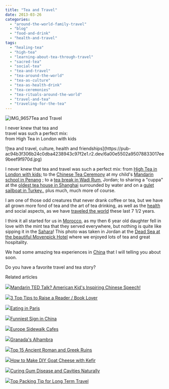 ```yaml
---
title: "Tea and Travel"
date: 2013-03-26
categories: 
  - "around-the-world-family-travel"
  - "blog"
  - "food-and-drink"
  - "health-and-travel"
tags: 
  - "healing-tea"
  - "high-tea"
  - "learning-about-tea-through-travel"
  - "sacred-tea"
  - "social-tea"
  - "tea-and-travel"
  - "tea-around-the-world"
  - "tea-as-culture"
  - "tea-as-health-drink"
  - "tea-ceremonies"
  - "tea-rituals-around-the-world"
  - "travel-and-tea"
  - "traveling-for-the-tea"
---
```


![IMG_9657](https://pub-ac94b3f306b24c0dba4238943c97f2e1.r2.dev/6a00e5502a95078833017c381bcb5b970b.jpg)Tea and Travel  
  
I never knew that tea and  
travel was such a perfect mix:  
from High Tea in London with kids

<!--more--> ![tea and travel, culture, health and friendships](https://pub-ac94b3f306b24c0dba4238943c97f2e1.r2.dev/6a00e5502a95078833017ee9beef9f970d.jpg)  
  
I never knew that tea and travel was such a perfect mix: from [High Tea in London with kids;](http://soultravelers3new.local/2012/07/high-tea-in-london-with-kids.html "high tea in london with kids") to the [Chinese Tea Ceremony](http://soultravelers3new.local/2012/06/chines.html "Chinese tea ceremony") at my child's [Mandarin school in Penang](http://soultravelers3new.local/2012/06/why-learn-mandarin-in-tropical-asia-penang.html "Mandarin school in Penang") ; to a [tea break in Wadi Rum](http://soultravelers3new.local/2012/07/wadi-rum-jordan.html "tea break in wadi Rum, jordan"), Jordan; to sharing a "cuppa" at the [oldest tea house in Shanghai](http://soultravelers3new.local/2012/11/shanghai-with-kids.html "shanghai with kids - tea house") surrounded by water and on a [gulet sailboat in Turkey.,](http://soultravelers3new.local/2007/07/sailing-away.html "sailboat gulet in turkey travel") plus much, much more of course.  
  
I am one of those odd creatures that never drank coffee or tea, but we have all grown more fond of tea and the art of tea drinking, as well as the [health](http://soultravelers3new.local/health-and-travel/ "health and travel") and social aspects, as we have [traveled the world](http://soultravelers3new.local/2012/12/around-the-world-family-travel.html "traveled the world") these last 7 1/2 years.  
  
I think it all started for us in [Morocco](http://soultravelers3new.local/morocco/ "Morocco"), as my then 6 year old daughter fell in love with the mint tea that they served everywhere, but nothing is quite like sipping it in the [Sahara](http://soultravelers3new.local/2007/04/les-nomades-sah.html "Sahara desert travel camel overnight")! This photo was taken in Jordan at the [Dead Sea at the beautiful Movenpick Hotel](http://www.moevenpick-hotels.com/en/pub/hotels_resorts/worldmap/dead_sea/welcome.cfm "Movenpick dead sea resort and spa") where we enjoyed lots of tea and great hospitality.  
  
We had some amazing tea experiences in [China](http://soultravelers3new.local/2012/11/china-travel-in-the-autumn.html "China travel") that I will telling you about soon.  
  
Do you have a favorite travel and tea story?  
  

Related articles

[![](http://i.zemanta.com/152306180_80_80.jpg)](http://soultravelers3new.local/2013/03/mandarin-ted-talk-american-kids-inspiring-chinese-speech-.html)[Mandarin TED Talk? American Kid's Inspiring Chinese Speech!](http://soultravelers3new.local/2013/03/mandarin-ted-talk-american-kids-inspiring-chinese-speech-.html)

[![](http://i.zemanta.com/154953675_80_80.jpg)](http://soultravelers3new.local/2013/03/10-tips-to-raise-a-reader-book-lover.html)[3 Top Tips to Raise a Reader / Book Lover](http://soultravelers3new.local/2013/03/10-tips-to-raise-a-reader-book-lover.html)

[![](http://i.zemanta.com/147811338_80_80.jpg)](http://soultravelers3new.local/2013/02/eating-in-paris.html)[Eating in Paris](http://soultravelers3new.local/2013/02/eating-in-paris.html)

[![](http://i.zemanta.com/142234941_80_80.jpg)](http://soultravelers3new.local/2013/02/funniest-sign-in-china.html)[Funniest Sign in China](http://soultravelers3new.local/2013/02/funniest-sign-in-china.html)

[![](http://i.zemanta.com/148973016_80_80.jpg)](http://soultravelers3new.local/2013/03/europe-sidewalk-cafes.html)[Europe Sidewalk Cafes](http://soultravelers3new.local/2013/03/europe-sidewalk-cafes.html)

[![](http://i.zemanta.com/154280453_80_80.jpg)](http://soultravelers3new.local/2013/03/granadas-alhambra.html)[Granada's Alhambra](http://soultravelers3new.local/2013/03/granadas-alhambra.html)

[![](http://i.zemanta.com/151690941_80_80.jpg)](http://soultravelers3new.local/2013/03/best-places-to-visit-ancient-roman-and-greek-ruins.html)[Top 15 Ancient Roman and Greek Ruins](http://soultravelers3new.local/2013/03/best-places-to-visit-ancient-roman-and-greek-ruins.html)

[![](http://i.zemanta.com/143441271_80_80.jpg)](http://soultravelers3new.local/2013/02/how-to-make-diy-goat-cheese-with-kefir.html)[How to Make DIY Goat Cheese with Kefir](http://soultravelers3new.local/2013/02/how-to-make-diy-goat-cheese-with-kefir.html)

[![](http://i.zemanta.com/154024597_80_80.jpg)](http://soultravelers3new.local/2013/03/curing-gum-disease-and-cavities-naturally.html)[Curing Gum Disease and Cavities Naturally](http://soultravelers3new.local/2013/03/curing-gum-disease-and-cavities-naturally.html)

[![](http://i.zemanta.com/149896182_80_80.jpg)](http://soultravelers3new.local/2013/03/top-travel-tip-for-long-term-travel.html)[Top Packing Tip for Long Term Travel](http://soultravelers3new.local/2013/03/top-travel-tip-for-long-term-travel.html)
